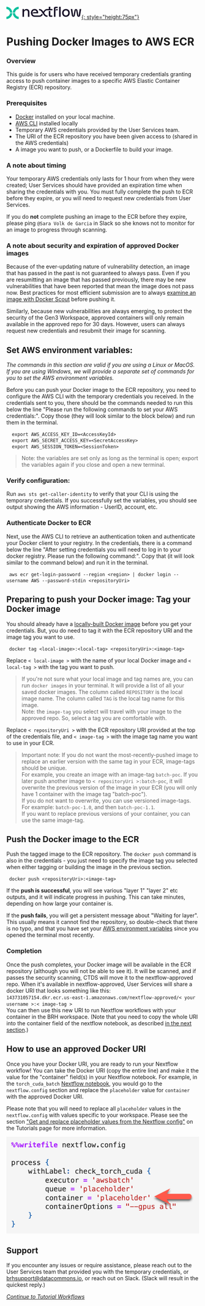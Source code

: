 [![Nextflow logo](img/nextflow.svg){: style="height:75px"}](https://www.nextflow.io/)

# **Pushing Docker Images to AWS ECR**

### **Overview**

This guide is for users who have received temporary credentials granting access to push container images to a specific AWS Elastic Container Registry (ECR) repository.

### **Prerequisites**

- [Docker](https://www.docker.com/get-started/) installed on your local machine.
- [AWS CLI](https://docs.aws.amazon.com/cli/latest/userguide/getting-started-install.html) installed locally
- Temporary AWS credentials provided by the User Services team.
- The URI of the ECR repository you have been given access to (shared in the AWS credentials)
- A image you want to push, or a Dockerfile to build your image.

### **A note about timing**

Your temporary AWS credentials only lasts for 1 hour from when they were created; User Services should have provided an expiration time when sharing the credentials with you. You must fully complete the push to ECR before they expire, or you will need to request new credentials from User Services.

If you do **not** complete pushing an image to the ECR before they expire, please ping `@Sara Volk de Garcia` in Slack so she knows not to monitor for an image to progress through scanning.

### **A note about security and expiration of approved Docker images**

Because of the ever-updating nature of vulnerability detection, an image that has passed in the past is not guaranteed to always pass. Even if you are resumitting an image that has passed previously, there may be new vulnerabilities that have been reported that mean the image does not pass now. Best practices for most efficient submission are to always [examine an image with Docker Scout](nextflow-create-docker.md/#run-docker-scout) before pushing it.  

Similarly, because new vulnerabilities are always emerging, to protect the security of the Gen3 Workspace, approved containers will only remain available in the approved repo for 30 days. However, users can always request new credentials and resubmit their image for scanning.

## **Set AWS environment variables:**

*The commands in this section are valid if you are using a Linux or MacOS. If you are using Windows, we will provide a separate set of commands for you to set the AWS environment variables.*

Before you can push your Docker image to the ECR repository, you need to configure the AWS CLI with the temporary credentials you received. In the credentials sent to you, there should be the commands needed to run this below the line "Please run the following commands to set your AWS credentials:". Copy those (they will look similar to the block below) and run them in the terminal.

      export AWS_ACCESS_KEY_ID=<AccessKeyId>
      export AWS_SECRET_ACCESS_KEY=<SecretAccessKey>
      export AWS_SESSION_TOKEN=<SessionToken>

> Note: the variables are set only as long as the terminal is open; export the variables again if you close and open a new terminal.

### **Verify configuration:**

Run `aws sts get-caller-identity` to verify that your CLI is using the temporary credentials. If you successfully set the variables, you should see output showing the AWS information - UserID, account, etc.

### **Authenticate Docker to ECR**

Next, use the AWS CLI to retrieve an authentication token and authenticate your Docker client to your registry. In the credentials, there is a command below the line "After setting credentials you will need to log in to your docker registry. Please run the following command:". Copy that (it will look similar to the command below) and run it in the terminal.

     aws ecr get-login-password --region <region> | docker login --username AWS --password-stdin <repositoryUri>

## **Preparing to push your Docker image: Tag your Docker image**

You should already have a [locally-built Docker image](nextflow-create-docker.md) before you get your credentials. But, you do need to tag it with the ECR repository URI and the image tag you want to use.  

     docker tag <local-image>:<local-tag> <repositoryUri>:<image-tag>

Replace `< local-image >` with the name of your local Docker image and `< local-tag >` with the tag you want to push.
> If you're not sure what your local image and tag names are, you can run `docker images` in your terminal. It will provide a list of all your saved docker images. The column called `REPOSITORY` is the local image name. The column called `TAG` is the local tag name for this image.  
> Note: the `image-tag` you select will travel with your image to the approved repo. So, select a tag you are comfortable with.

Replace `< repositoryUri >` with the ECR repository URI provided at the top of the credentials file, and `< image-tag >` with the image tag name you want to use in your ECR.
> Important note: If you do not want the most-recently-pushed image to replace an earlier version with the same tag in your ECR, image-tags should be unique.  
> For example, you create an image with an image-tag `batch-poc`. If you later push another image to `< repositoryUri >:batch-poc`, it will overwrite the previous version of the image in your ECR (you will only have 1 container with the image tag "batch-poc").  
> If you do not want to overwrite, you can use versioned image-tags. For example: `batch-poc-1.0`, and then `batch-poc-1.1`.  
> If you want to replace previous versions of your container, you can use the same image-tag.  

## **Push the Docker image to the ECR**

Push the tagged image to the ECR repository. The `docker push` command is also in the credentials - you just need to specify the image tag you selected when either tagging or building the image in the previous section.  

     docker push <repositoryUri>:<image-tag>

If the **push is successful**, you will see various "layer 1" "layer 2" etc outputs, and it will indicate progress in pushing. This can take minutes, depending on how large your container is.  

If the **push fails**, you will get a persistent message about "Waiting for layer". This usually means it cannot find the repository, so double-check that there is no typo, and that you have set your [AWS environment variables](#set-aws-environment-variables) since you opened the terminal most recently.  

### **Completion**

Once the push completes, your Docker image will be available in the ECR repository (although you will not be able to see it). It will be scanned, and if passes the security scanning, CTDS will move it to the nextflow-approved repo. When it's available in nextflow-approved, User Services will share a docker URI that looks something like this:  
`143731057154.dkr.ecr.us-east-1.amazonaws.com/nextflow-approved/< your username >:< image-tag >`  
You can then use this new URI to run Nextflow workflows with your container in the BRH workspace. (Note that you need to copy the whole URI into the container field of the nextflow notebook, as described [in the next section](#how-to-use-an-approved-docker-uri).)

## **How to use an approved Docker URI**  

Once you have your Docker URI, you are ready to run your Nextflow workflow! You can take the Docker URI (copy the entire line) and make it the value for the "container" field(s) in your Nextflow notebook. For example, in the `torch_cuda_batch` [Nextflow notebook](https://github.com/uc-cdis/bio-nextflow/blob/master/nextflow_notebooks/containerized_gpu_workflows/torch_cuda_test/torch_cuda_batch_template.ipynb), you would go to the `nextflow.config` section and replace the `placeholder` value for `container` with the approved Docker URI.  

Please note that you will need to replace all `placeholder` values in the `nextflow.config` with values specific to your workspace. Please see the section ["Get and replace placeholder values from the Nextflow config"](nextflow-tutorial-workflows.md/#get-and-replace-placeholder-values-from-the-nextflow-config) on the Tutorials page for more information.

![Screenshot of nextflow.config, showing where you put the Docker URI](img/nextflow-config.png)

## **Support**

If you encounter any issues or require assistance, please reach out to the User Services team that provided you with the temporary credentials, or [brhsupport@datacommons.io](mailto:brhsupport@datacommons.io), or reach out on Slack. (Slack will result in the quickest reply.)

[*Continue to Tutorial Workflows*](./nextflow-tutorial-workflows.md)
